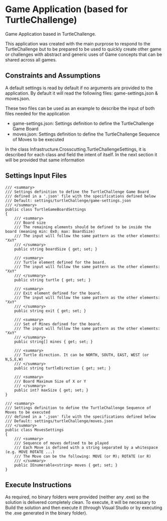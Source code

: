 # Game Application (based for TurtleChallenge)

Game Application based in TurtleChallenge.

This application was created with the main purprose to respond to the TurtleChallenge but to be prepared to be used to quickly create other game or challenges with abstract and generic uses of Game concepts that can be shared across all games.

## Constraints and Assumptions

A default settings is read by default if no arguments are provided to the application.
By default it will read the following files: game-settings.json & moves.json.

These two files can be used as an example to describe the input of both files needed for the application
- game-settings.json: Settings definition to define the TurtleChallenge Game Board
- moves.json: Settings definition to define the TurtleChallenge Sequence of Moves to be executed

In the class Infrastructure.Crosscutting.TurtleChallengeSettings, it is described for each class and field the intent of itself. In the next section it will be provided that same information

## Settings Input Files

```
/// <summary>
/// Settings definition to define the TurtleChallenge Game Board
/// defined in a '.json' file with the specifications defined below
/// Default: settings/turtleChallenge/game-settings.json
/// </summary>
public class TurtleGameBoardSettings
{
    /// <summary>
    /// Board size
    /// The remaining elements should be defined to be inside the board (meaning min: 0x0; max: BoardSize)
    /// The input will follow the same pattern as the other elements: "XxY"
    /// </summary>
    public string boardSize { get; set; }

    /// <summary>
    /// Turtle element defined for the board.
    /// The input will follow the same pattern as the other elements: "XxY"
    /// </summary>
    public string turtle { get; set; }

    /// <summary>
    /// Exit element defined for the board.
    /// The input will follow the same pattern as the other elements: "XxY"
    /// </summary>
    public string exit { get; set; }

    /// <summary>
    /// Set of Mines defined for the board.
    /// The input will follow the same pattern as the other elements: "XxY"
    /// </summary>
    public string[] mines { get; set; }

    /// <summary>
    /// Turtle direction. It can be NORTH, SOUTH, EAST, WEST (or N,S,E,W)
    /// </summary>
    public string turtleDirection { get; set; }

    /// <summary>
    /// Board Maximum Size of X or Y
    /// </summary>
    public int? maxSize { get; set; }
}

/// <summary>
/// Settings definition to define the TurtleChallenge Sequence of Moves to be executed
/// defined in a '.json' file with the specifications defined below
/// Default: settings/turtleChallenge/moves.json
/// </summary>
public class MovesSettings
{
    /// <summary>
    /// Sequence of moves defined to be played
    /// Each Move is defined with a string separated by a whitespace (e.g. MOVE ROTATE ...)
    /// The Move can be the following: MOVE (or M); ROTATE (or R)
    /// </summary>
    public IEnumerable<string> moves { get; set; }
}
```

## Execute Instructions
As required, no binary folders were provided (neither any .exe) so the solution is delivered completely clean. To execute, it will be necessary to Build the solution and then execute it (through Visual Studio or by executing the .exe generated in the binary folder).

